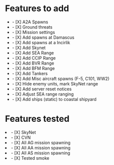 <h1>Features to add</h1>	
<ul>
  <li>- [X] A2A Spawns</li>
  <li>- [X] Ground threats</li>
  <li>- [X] Mission settings</li>
  <li>- [X] Add spawns at Damascus</li>
  <li>- [X] Add spawns at a Incirlik</li>
  <li>- [X] Add Skynet</li>
  <li>- [X] Add SEA Range</li>
  <li>- [X] Add CCIP Range</li>
  <li>- [X] Add BVR Range</li> 
  <li>- [X] Add BFM Range</li> 
  <li>- [X] Add Tankers</li>
  <li>- [X] Add Misc aircraft spawns (F-5, C101, WW2)</li>
  <li>- [X] Hide enemy units, mark SkyNet range</li>
  <li>- [X] Add server reset notices</li>
  <li>- [X] Adjust SEA range ranging</li>
  <li>- [X] Add ships (static) to coastal shipyard</li>
</ul>

<h1>Features tested</h1>	
<li>- [X] SkyNet</li>
<li>- [X] CVN</li>
<li>- [X] All AG mission spawning</li>
<li>- [X] All AA mission spawning</li>
<li>- [X] All AS mission spawning</li>
<li>- [X] Tested smoke</li>

